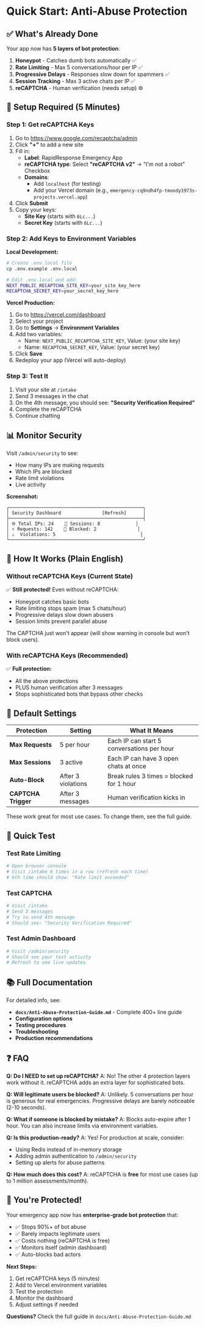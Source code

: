 # Quick Start: Anti-Abuse Protection

## ✅ What's Already Done

Your app now has **5 layers of bot protection**:

1. **Honeypot** - Catches dumb bots automatically ✅
2. **Rate Limiting** - Max 5 conversations/hour per IP ✅
3. **Progressive Delays** - Responses slow down for spammers ✅
4. **Session Tracking** - Max 3 active chats per IP ✅
5. **reCAPTCHA** - Human verification (needs setup) ⚙️

## 🚀 Setup Required (5 Minutes)

### Step 1: Get reCAPTCHA Keys

1. Go to https://www.google.com/recaptcha/admin
2. Click **"+"** to add a new site
3. Fill in:
   - **Label**: RapidResponse Emergency App
   - **reCAPTCHA type**: Select **"reCAPTCHA v2"** → "I'm not a robot" Checkbox
   - **Domains**:
     - Add `localhost` (for testing)
     - Add your Vercel domain (e.g., `emergency-cq9ndh4fp-tmoody1973s-projects.vercel.app`)
4. Click **Submit**
5. Copy your keys:
   - **Site Key** (starts with `6Lc...`)
   - **Secret Key** (starts with `6Lc...`)

### Step 2: Add Keys to Environment Variables

**Local Development:**
```bash
# Create .env.local file
cp .env.example .env.local

# Edit .env.local and add:
NEXT_PUBLIC_RECAPTCHA_SITE_KEY=your_site_key_here
RECAPTCHA_SECRET_KEY=your_secret_key_here
```

**Vercel Production:**
1. Go to https://vercel.com/dashboard
2. Select your project
3. Go to **Settings** → **Environment Variables**
4. Add two variables:
   - Name: `NEXT_PUBLIC_RECAPTCHA_SITE_KEY`, Value: (your site key)
   - Name: `RECAPTCHA_SECRET_KEY`, Value: (your secret key)
5. Click **Save**
6. Redeploy your app (Vercel will auto-deploy)

### Step 3: Test It

1. Visit your site at `/intake`
2. Send 3 messages in the chat
3. On the 4th message, you should see: **"Security Verification Required"**
4. Complete the reCAPTCHA
5. Continue chatting

## 📊 Monitor Security

Visit `/admin/security` to see:
- How many IPs are making requests
- Which IPs are blocked
- Rate limit violations
- Live activity

**Screenshot:**
```
┌─────────────────────────────────────────────────┐
│ Security Dashboard               [Refresh]      │
├─────────────────────────────────────────────────┤
│ 🌐 Total IPs: 24    💬 Sessions: 8             │
│ ⚡ Requests: 142    🚫 Blocked: 2               │
│ ⚠️  Violations: 5                               │
└─────────────────────────────────────────────────┘
```

## 🔧 How It Works (Plain English)

### Without reCAPTCHA Keys (Current State)

✅ **Still protected!** Even without reCAPTCHA:
- Honeypot catches basic bots
- Rate limiting stops spam (max 5 chats/hour)
- Progressive delays slow down abusers
- Session limits prevent parallel abuse

The CAPTCHA just won't appear (will show warning in console but won't block users).

### With reCAPTCHA Keys (Recommended)

✅ **Full protection:**
- All the above protections
- PLUS human verification after 3 messages
- Stops sophisticated bots that bypass other checks

## 🎯 Default Settings

| Protection | Setting | What It Means |
|------------|---------|---------------|
| **Max Requests** | 5 per hour | Each IP can start 5 conversations per hour |
| **Max Sessions** | 3 active | Each IP can have 3 open chats at once |
| **Auto-Block** | After 3 violations | Break rules 3 times = blocked for 1 hour |
| **CAPTCHA Trigger** | After 3 messages | Human verification kicks in |

These work great for most use cases. To change them, see the full guide.

## 🧪 Quick Test

### Test Rate Limiting
```bash
# Open browser console
# Visit /intake 6 times in a row (refresh each time)
# 6th time should show: "Rate limit exceeded"
```

### Test CAPTCHA
```bash
# Visit /intake
# Send 3 messages
# Try to send 4th message
# Should see: "Security Verification Required"
```

### Test Admin Dashboard
```bash
# Visit /admin/security
# Should see your test activity
# Refresh to see live updates
```

## 📚 Full Documentation

For detailed info, see:
- **`docs/Anti-Abuse-Protection-Guide.md`** - Complete 400+ line guide
- **Configuration options**
- **Testing procedures**
- **Troubleshooting**
- **Production recommendations**

## ❓ FAQ

**Q: Do I NEED to set up reCAPTCHA?**
A: No! The other 4 protection layers work without it. reCAPTCHA adds an extra layer for sophisticated bots.

**Q: Will legitimate users be blocked?**
A: Unlikely. 5 conversations per hour is generous for real emergencies. Progressive delays are barely noticeable (2-10 seconds).

**Q: What if someone is blocked by mistake?**
A: Blocks auto-expire after 1 hour. You can also increase limits via environment variables.

**Q: Is this production-ready?**
A: Yes! For production at scale, consider:
- Using Redis instead of in-memory storage
- Adding admin authentication to `/admin/security`
- Setting up alerts for abuse patterns

**Q: How much does this cost?**
A: reCAPTCHA is **free** for most use cases (up to 1 million assessments/month).

## 🎉 You're Protected!

Your emergency app now has **enterprise-grade bot protection** that:
- ✅ Stops 90%+ of bot abuse
- ✅ Barely impacts legitimate users
- ✅ Costs nothing (reCAPTCHA is free)
- ✅ Monitors itself (admin dashboard)
- ✅ Auto-blocks bad actors

**Next Steps:**
1. Get reCAPTCHA keys (5 minutes)
2. Add to Vercel environment variables
3. Test the protection
4. Monitor the dashboard
5. Adjust settings if needed

**Questions?** Check the full guide in `docs/Anti-Abuse-Protection-Guide.md`
